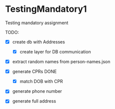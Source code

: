 # TestingMandatory1
Testing mandatory assignment

TODO:
- [x] create db with Addresses
    - [x] create layer for DB communication
- [x] extract random names from person-names.json
- [x] generate CPRs DONE
    - [x] match DOB with CPR
- [x] generate phone number
- [x] generate full address  
 